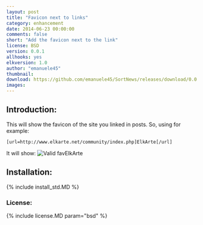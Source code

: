 ```yaml
---
layout: post
title: "Favicon next to links"
category: enhancement
date: 2014-06-23 00:00:00
comments: false
short: "Add the favicon next to the link"
license: BSD
version: 0.0.1
allhooks: yes
elkversion: 1.0
author: "emanuele45"
thumbnail:
download: https://github.com/emanuele45/SortNews/releases/download/0.0.3/SortNews_0-0-3.zip
images:
---
```


## Introduction:
This will show the favicon of the site you linked in posts.
So, using for example:

``` [url=http://www.elkarte.net/community/index.php]ElkArte[/url] ```

It will show:
![Valid fav](https://www.google.com/s2/favicons?domain=http://www.elkarte.net)ElkArte

## Installation:
{% include install_std.MD %}

### License:
{% include license.MD param="bsd" %}